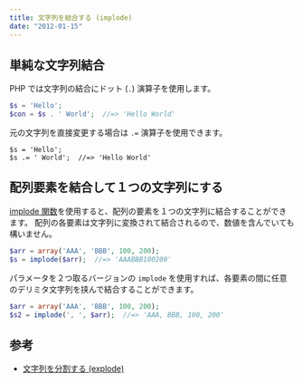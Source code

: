 ```yaml
---
title: 文字列を結合する (implode)
date: "2012-01-15"
---
```


単純な文字列結合
----

PHP では文字列の結合にドット (`.`) 演算子を使用します。

~~~ php
$s = 'Hello';
$con = $s . ' World';  //=> 'Hello World'
~~~

元の文字列を直接変更する場合は `.=` 演算子を使用できます。

~~~
$s = 'Hello';
$s .= ' World';  //=> 'Hello World'
~~~


配列要素を結合して１つの文字列にする
----

[implode 関数](http://php.net/manual/ja/function.implode.php)を使用すると、配列の要素を１つの文字列に結合することができます。
配列の各要素は文字列に変換されて結合されるので、数値を含んでいても構いません。

~~~ php
$arr = array('AAA', 'BBB', 100, 200);
$s = implode($arr);  //=> 'AAABBB100200'
~~~

パラメータを２つ取るバージョンの `implode` を使用すれば、各要素の間に任意のデリミタ文字列を挟んで結合することができます。

~~~ php
$arr = array('AAA', 'BBB', 100, 200);
$s2 = implode(', ', $arr);  //=> 'AAA, BBB, 100, 200'
~~~


参考
----

- [文字列を分割する (explode)](../string/explode.html)

